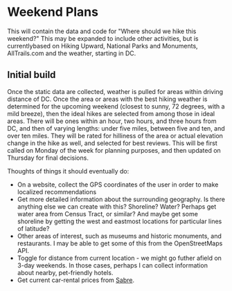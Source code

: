 # Weekend Plans

This will contain the data and code for "Where should we hike this weekend?"  This may be expanded to include other activities, but is currentlybased on Hiking Upward, National Parks and Monuments, AllTrails.com and the weather, starting in DC.

## Initial build
Once the static data are collected, weather is pulled for areas within driving distance of DC. Once the area or areas with the best hiking weather is determined for the upcoming weekend (closest to sunny, 72 degrees, with a mild breeze), then the ideal hikes are selected from among those in ideal areas. There will be ones within an hour, two hours, and three hours from DC, and then of varying lengths: under five miles, between five and ten, and over ten miles. They will be rated for hilliness of the area or actual elevation change in the hike as well, and selected for best reviews.  This will be first called on Monday of the week for planning purposes, and then updated on Thursday for final decisions.

Thoughts of things it should eventually do: 
* On a website, collect the GPS coordinates of the user in order to make localized recommendations
* Get more detailed information about the surrounding geography. Is there anything else we can create with this? Shoreline? Water? Perhaps get water area from Census Tract, or similar? And maybe get some shoreline by getting the west and eastmost locations for particular lines of latitude?
* Other areas of interest, such as museums and historic monuments, and restaurants. I may be able to get some of this from the OpenStreetMaps API. 
* Toggle for distance from current location - we might go futher afield on 3-day weekends. In those cases, perhaps I can collect information about nearby, pet-friendly hotels.
* Get current car-rental prices from [Sabre](https://developer.sabre.com/docs/read/rest_apis/car).

